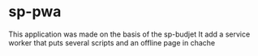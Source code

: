 # sp-pwa
This application was made on the basis of the sp-budjet
It add a service worker that puts several scripts and an offline page in chache
